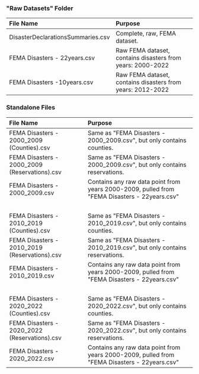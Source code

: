 ### "Raw Datasets" Folder
| File Name                         | Purpose                                                    |
|:----------------------------------|:-----------------------------------------------------------|
| DisasterDeclarationsSummaries.csv | Complete, raw, FEMA dataset.                               |
| FEMA Disasters - 22years.csv      | Raw FEMA dataset, contains disasters from years: 2000-2022 |
| FEMA Disasters -10years.csv       | Raw FEMA dataset, contains disasters from years: 2012-2022 |


### Standalone Files
| File Name                                     | Purpose                                                                                      |
|:----------------------------------------------|:---------------------------------------------------------------------------------------------|
| FEMA Disasters - 2000_2009 (Counties).csv     | Same as "FEMA Disasters - 2000_2009.csv", but only contains counties.                        |
| FEMA Disasters - 2000_2009 (Reservations).csv | Same as "FEMA Disasters - 2000_2009.csv", but only contains reservations.                    |
| FEMA Disasters - 2000_2009.csv                | Contains any raw data point from years 2000-2009, pulled from "FEMA Disasters - 22years.csv" |
| </br>                                         | </br>                                                                                        |
| FEMA Disasters - 2010_2019 (Counties).csv     | Same as "FEMA Disasters - 2010_2019.csv", but only contains counties.                        |
| FEMA Disasters - 2010_2019 (Reservations).csv | Same as "FEMA Disasters - 2010_2019.csv", but only contains reservations.                    |
| FEMA Disasters - 2010_2019.csv                | Contains any raw data point from years 2000-2009, pulled from "FEMA Disasters - 22years.csv" |
| </br>                                         | </br>                                                                                        |
| FEMA Disasters - 2020_2022 (Counties).csv     | Same as "FEMA Disasters - 2020_2022.csv", but only contains counties.                        |
| FEMA Disasters - 2020_2022 (Reservations).csv | Same as "FEMA Disasters - 2020_2022.csv", but only contains reservations.                    |
| FEMA Disasters - 2020_2022.csv                | Contains any raw data point from years 2000-2009, pulled from "FEMA Disasters - 22years.csv" |
